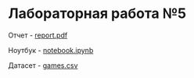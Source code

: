 # Лабораторная работа №5
Отчет - [report.pdf](https://github.com/SinimaWath/TMO_labs/blob/master/lab5/report.pdf)

Ноутбук - [notebook.ipynb](https://github.com/SinimaWath/TMO_labs/blob/master/lab5/notebook.ipynb)

Датасет - [games.csv](https://github.com/SinimaWath/TMO_labs/blob/master/lab5/SolarPrediction.csv)
